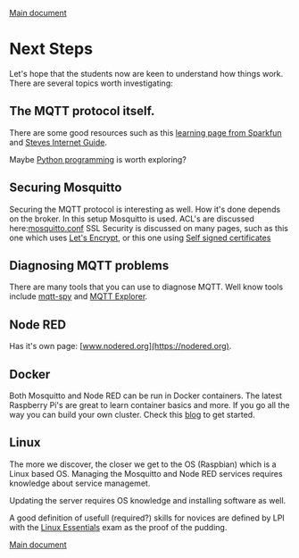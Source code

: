 [Main document](README.md)
# Next Steps

Let's hope that the students now are keen to understand how things work. There are several topics worth investigating:

## The MQTT protocol itself. 
There are some good resources such as this [learning page from Sparkfun](https://learn.sparkfun.com/tutorials/introduction-to-mqtt/all) and [Steves Internet Guide](http://www.steves-internet-guide.com/mqtt/).

Maybe [Python programming](http://www.steves-internet-guide.com/python-mqtt-publish-subscribe/) is worth exploring?

## Securing Mosquitto
Securing the MQTT protocol is interesting as well. How it's done depends on the broker. In this setup Mosquitto is used.
ACL's are discussed here:[mosquitto.conf](https://mosquitto.org/man/mosquitto-conf-5.html)
SSL Security is discussed on many pages, such as this one which uses [Let's Encrypt](https://www.digitalocean.com/community/tutorials/how-to-install-and-secure-the-mosquitto-mqtt-messaging-broker-on-ubuntu-16-04), or this one using [Self signed certificates](https://dzone.com/articles/mqtt-security-securing-a-mosquitto-server)

## Diagnosing MQTT problems
There are many tools that you can use to diagnose MQTT. Well know tools include [mqtt-spy](https://github.com/eclipse/paho.mqtt-spy) and [MQTT Explorer](https://mqtt-explorer.com).

## Node RED
Has it's own page: [www.nodered.org](https://nodered.org).

## Docker
Both Mosquitto and Node RED can be run in Docker containers. The latest Raspberry Pi's are great to learn container basics and more. If you go all the way you can build your own cluster.
Check this [blog](https://blog.docker.com/2019/03/happy-pi-day-docker-raspberry-pi/) to get started.

## Linux
The more we discover, the closer we get to the OS (Raspbian) which is a Linux based OS.
Managing the Mosquitto and Node RED services requires knowledge about service managemet.

Updating the server requires OS knowledge and installing software as well.

A good definition of usefull (required?) skills for novices are defined by LPI with the [Linux Essentials](https://www.lpi.org/our-certifications/exam-010-objectives) exam as the proof of the pudding.

[Main document](README.md)
